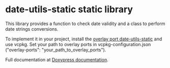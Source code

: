 # date-utils-static static library

This library provides a function to check date validity and a class to perform date strings conversions.

To implement it in your project, install the [overlay port date-utils-static](https://github.com/krisk78/overlay-ports/tree/61cd2b103ca91bc03d7903adcef837260e348dfc/date-utils-static) and use vcpkg. Set your path to overlay ports in vcpkg-configuration.json ("overlay-ports": "your_path_to_overlay_ports").

Full documentation at <a href="https://krisk78.github.io/date-utils-static/html/index.html" target="_blank">Doxypress documentation</a>.
